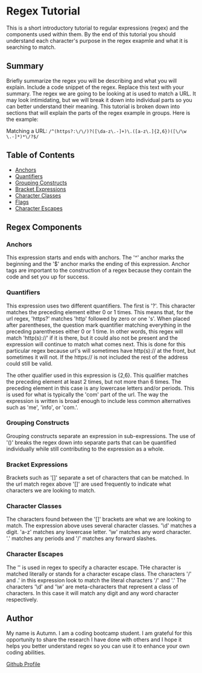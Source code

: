 # Regex Tutorial
This is a short introductory tutorial to regular expressions (regex) and the components used within them. By the end of this tutorial you should understand each character's purpose in the regex exapmle and what it is searching to match.

## Summary

Briefly summarize the regex you will be describing and what you will explain. Include a code snippet of the regex. Replace this text with your summary.
The regex we are going to be looking at is used to match a URL. It may look intimidating, but we will break it down into individual parts so you can better understand their meaning. This tutorial is broken down into sections that will explain the parts of the regex example in groups. Here is the example:

Matching a URL: `/^(https?:\/\/)?([\da-z\.-]+)\.([a-z\.]{2,6})([\/\w \.-]*)*\/?$/`

## Table of Contents

- [Anchors](#anchors)
- [Quantifiers](#quantifiers)
- [Grouping Constructs](#grouping-constructs)
- [Bracket Expressions](#bracket-expressions)
- [Character Classes](#character-classes)
- [Flags](#flags)
- [Character Escapes](#character-escapes)


## Regex Components

### Anchors
This expression starts and ends with anchors. The '^' anchor marks the beginning and the '$' anchor marks the ending of this expression. Anchor tags are important to the construction of a regex because they contain the code and set you up for success.

### Quantifiers
This expression uses two different quantifiers. The first is '?'. This character matches the preceding element either 0 or 1 times. This means that, for the url regex, 'https?' matches 'http' followed by zero or one 's'. When placed after parentheses, the question mark quantifier matching everything in the preceding parentheses either 0 or 1 time. In other words, this regex will match 'http(s)://' if it is there, but it could also not be present and the expression will continue to match what comes next. This is done for this particular regex because url's will sometimes have http(s):// at the front, but sometimes it will not. If the https:// is not included the rest of the address could still be valid.

The other qualifier used in this expression is {2,6}. This qualifier matches the preceding element at least 2 times, but not more than 6 times. The preceding element in this case is any lowercase letters and/or periods. This is used for what is typically the 'com' part of the url. The way the expression is written is broad enough to include less common alternatives such as 'me', 'info', or 'com.'.

### Grouping Constructs
Grouping constructs separate an expression in sub-expressions. The use of '()' breaks the regex down into separate parts that can be quantified individually while still contributing to the expression as a whole.

### Bracket Expressions
Brackets such as '[]' separate a set of characters that can be matched. In the url match regex above '[]' are used frequently to indicate what characters we are looking to match.

### Character Classes
The characters found between the '[]' brackets are what we are looking to match. The expression above uses several character classes. '\d' matches a digit. 'a-z' matches any lowercase letter. '\w' matches any word character. '\.' matches any periods and '\/' matches any forward slashes.

### Character Escapes
The '\' is used in regex to specify a character escape. THe character is matched literally or stands for a character escape class. The characters '\/' and \.' in this expression look to match the literal characters '/' and '.' The characters '\d' and '\w' are meta-characters that represent a class of characters. In this case it will match any digit and any word character respectively.

## Author

My name is Autumn. I am a coding bootcamp student. I am grateful for this opportunity to share the research I have done with others and I hope it helps you better understand regex so you can use it to enhance your own coding abilities.

[Github Profile](https://github.com/autumnlegere)
